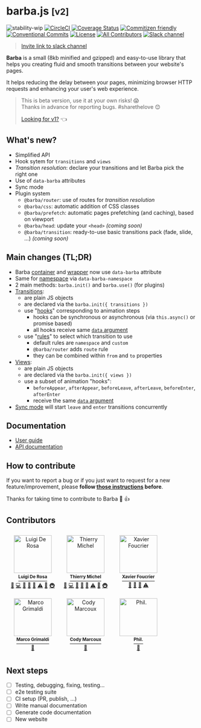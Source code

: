 # barba.js <small>[v2]</small>

![stability-wip](https://img.shields.io/badge/stability-work_in_progress-lightgrey.svg?style=flat-square)
[![CircleCI](https://img.shields.io/circleci/project/github/barbajs/barba/master.svg?style=flat-square)](https://circleci.com/gh/barbajs/barba/tree/master)
[![Coverage Status](https://img.shields.io/coveralls/github/barbajs/barba/master.svg?style=flat-square)](https://coveralls.io/github/barbajs/barba?branch=master)
[![Commitizen friendly](https://img.shields.io/badge/commitizen-friendly-brightgreen.svg?style=flat-square)](http://commitizen.github.io/cz-cli/)
[![Conventional Commits](https://img.shields.io/badge/Conventional%20Commits-1.0.0-yellow.svg?style=flat-square)](https://conventionalcommits.org)
[![License](https://img.shields.io/badge/license-MIT-green.svg?style=flat-square)](https://github.com/barbajs/barba/blob/master/LICENSE)
[![All Contributors](https://img.shields.io/badge/all_contributors-6-orange.svg?style=flat-square)](#contributors)
[![Slack channel](https://img.shields.io/badge/slack-channel-purple.svg?style=flat-square&logo=slack)](https://barbajs.slack.com)

> [Invite link to slack channel](https://join.slack.com/t/barbajs/shared_invite/enQtNTU3NTAyMjkxMzAyLTI1NDIxZDZmMGJjMDlmNzFkODZmMmVmN2U2ODg2Y2M3MzczMDdjZTk5ODQwNWZkYWVlMDM5NGZiODJmMWVhODk)

**Barba** is a small (8kb minified and gzipped) and easy-to-use library that helps you creating fluid and smooth transitions between your website's pages.

It helps reducing the delay between your pages, minimizing browser HTTP requests and enhancing your user's web experience.

> This is beta version, use it at your own risks! 😱<br>
> Thanks in advance for reporting bugs. #sharethelove 😊
>
> [Looking for v1?](https://barba.js.org/v1) 👈

## What's new?

- Simplified API
- Hook sytem for `transitions` and `views`
- _Transition resolution_: declare your transitions and let Barba pick the right one
- Use of `data-barba` attributes
- Sync mode
- Plugin system
  - `@barba/router`: use of routes for _transition resolution_
  - `@barba/css`: automatic addition of CSS classes
  - `@barba/prefetch`: automatic pages prefetching (and caching), based on viewport
  - `@barba/head`: update your `<head>` _(coming soon)_
  - `@barba/transition`: ready-to-use basic transitions pack (fade, slide, …) _(coming soon)_

## Main changes (TL;DR)

- Barba [container](docs/v2/user/core.md#container) and [wrapper](docs/v2/user/core.md#wrapper) now use `data-barba` attribute
- Same for [namespace](docs/v2/user/core.md#namespace) via `data-barba-namespace`
- 2 main methods: `barba.init()` and `barba.use()` (for plugins)
- [Transitions](docs/v2/user/core.md#transition-object):
  - are plain JS objects
  - are declared via the `barba.init({ transitions })`
  - use "[hooks](docs/v2/user/core.md#hooks)" corresponding to animation steps
    - hooks can be synchronous or asynchronous (via `this.async()` or promise based)
    - all hooks receive same [`data` argument](docs/v2/user/core.md#data-argument)
  - use "[rules](docs/v2/user/core.md#rules)" to select which transition to use
    - default rules are `namespace` and `custom`
    - `@barba/router` adds `route` rule
    - they can be combined within `from` and `to` properties
- [Views](docs/v2/user/core.md#view-object):
  - are plain JS objects
  - are declared via the `barba.init({ views })`
  - use a subset of animation "hooks":
    - `beforeAppear`, `afterAppear`, `beforeLeave`, `afterLeave`, `beforeEnter`, `afterEnter`
    - receive the same [`data` argument](docs/v2/user/core.md#data-argument)
- [Sync mode](docs/v2/user/core.md#sync-mode) will start `leave` and `enter` transitions concurrently

## Documentation

- [User guide](https://barba.js.org/docs/v2/user/)
- [API documentation](https://barba.js.org/docs/v2/api/)

## How to contribute

If you want to report a bug or if you just want to request for a new feature/improvement, please **follow [those instructions](CONTRIBUTING.md) before**.

Thanks for taking time to contribute to Barba :tada: :+1:

## Contributors

<!-- ALL-CONTRIBUTORS-LIST:START - Do not remove or modify this section -->
<!-- prettier-ignore -->
<ul style="display: flex; flex-wrap: wrap; margin: 0; padding: 0; list-style: none;"><li style="flex-basis: 120px; margin: 0; padding: 10px; text-align: center;"><a href="http://luruke.com"><img src="https://avatars0.githubusercontent.com/u/61326?v=4" width="100px;" alt="Luigi De Rosa"/><br /><sup><b>Luigi De Rosa</b></sup></a><br /><a href="#ideas-luruke" title="Ideas, Planning, & Feedback">🤔</a> <a href="https://github.com/barbajs/barba/commits?author=luruke" title="Code">💻</a> <a href="https://github.com/barbajs/barba/commits?author=luruke" title="Documentation">📖</a> <a href="#question-luruke" title="Answering Questions">💬</a> <a href="https://github.com/barbajs/barba/issues?q=author%3Aluruke" title="Bug reports">🐛</a> <a href="https://github.com/barbajs/barba/commits?author=luruke" title="Tests">⚠️</a> <a href="#review-luruke" title="Reviewed Pull Requests">👀</a> <a href="#infra-luruke" title="Infrastructure (Hosting, Build-Tools, etc)">🚇</a></li><li style="flex-basis: 120px; margin: 0; padding: 10px; text-align: center;"><a href="http://thierrymichel.net"><img src="https://avatars2.githubusercontent.com/u/806883?v=4" width="100px;" alt="Thierry Michel"/><br /><sup><b>Thierry Michel</b></sup></a><br /><a href="#ideas-thierrymichel" title="Ideas, Planning, & Feedback">🤔</a> <a href="https://github.com/barbajs/barba/commits?author=thierrymichel" title="Code">💻</a> <a href="https://github.com/barbajs/barba/commits?author=thierrymichel" title="Documentation">📖</a> <a href="#question-thierrymichel" title="Answering Questions">💬</a> <a href="https://github.com/barbajs/barba/issues?q=author%3Athierrymichel" title="Bug reports">🐛</a> <a href="https://github.com/barbajs/barba/commits?author=thierrymichel" title="Tests">⚠️</a> <a href="#review-thierrymichel" title="Reviewed Pull Requests">👀</a> <a href="#infra-thierrymichel" title="Infrastructure (Hosting, Build-Tools, etc)">🚇</a></li><li style="flex-basis: 120px; margin: 0; padding: 10px; text-align: center;"><a href="https://www.xavierfoucrier.fr"><img src="https://avatars1.githubusercontent.com/u/2471223?v=4" width="100px;" alt="Xavier Foucrier"/><br /><sup><b>Xavier Foucrier</b></sup></a><br /><a href="#ideas-xavierfoucrier" title="Ideas, Planning, & Feedback">🤔</a> <a href="https://github.com/barbajs/barba/commits?author=xavierfoucrier" title="Documentation">📖</a> <a href="#question-xavierfoucrier" title="Answering Questions">💬</a> <a href="https://github.com/barbajs/barba/commits?author=xavierfoucrier" title="Tests">⚠️</a></li><li style="flex-basis: 120px; margin: 0; padding: 10px; text-align: center;"><a href="http://www.thenerodesign.com"><img src="https://avatars2.githubusercontent.com/u/858150?v=4" width="100px;" alt="Marco Grimaldi"/><br /><sup><b>Marco Grimaldi</b></sup></a><br /><a href="#design-markog85" title="Design">🎨</a></li><li style="flex-basis: 120px; margin: 0; padding: 10px; text-align: center;"><a href="https://studio123.ca"><img src="https://avatars0.githubusercontent.com/u/22644154?v=4" width="100px;" alt="Cody Marcoux"/><br /><sup><b>Cody Marcoux</b></sup></a><br /><a href="#question-c0mrx" title="Answering Questions">💬</a></li><li style="flex-basis: 120px; margin: 0; padding: 10px; text-align: center;"><a href="https://philiphussak.com"><img src="https://avatars1.githubusercontent.com/u/3285136?v=4" width="100px;" alt="Phil."/><br /><sup><b>Phil.</b></sup></a><br /><a href="#question-wiseoldman" title="Answering Questions">💬</a></li></ul>

<!-- ALL-CONTRIBUTORS-LIST:END -->

## Next steps

- [ ] Testing, debugging, fixing, testing…
- [ ] e2e testing suite
- [ ] CI setup (PR, publish, …)
- [ ] Write manual documentation
- [ ] Generate code documentation
- [ ] New website
